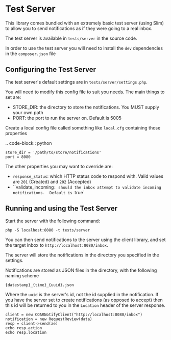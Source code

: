 Test Server
===========

This library comes bundled with an extremely basic test server (using Slim) to allow you to send notifications as if they
were going to a real inbox.

The test server is available in ``tests/server`` in the source code.

In order to use the test server you will need to install the ``dev`` dependencies in the ``composer.json`` file

Configuring the Test Server
---------------------------

The test server's default settings are in ``tests/server/settings.php``.

You will need to modify this config file to suit you needs.  The main things to set are:

* STORE_DIR: the directory to store the notifications.  You MUST supply your own path
* PORT: the port to run the server on.  Default is 5005

Create a local config file called something like ``local.cfg`` containing those properties

.. code-block:: python

    store_dir = '/path/to/store/notifications'
    port = 8080

The other properties you may want to override are:

* ``response_status``: which HTTP status code to respond with.  Valid values are `201` (Created) and `202` (Accepted)
* ``validate_incoming`: should the inbox attempt to validate incoming notifications.  Default is `true`


Running and using the Test Server
---------------------------------

Start the server with the following command:

```
php -S localhost:8080 -t tests/server
```

You can then send notifications to the server using the client library, and set the target inbox
to ``http://localhost:8080/inbox``.

The server will store the notifications in the directory you specified in the settings.

Notifications are stored as JSON files in the directory, with the following naming scheme

``{datestamp}_{time}_{uuid}.json``

Where the ``uuid`` is the server's id, not the id supplied in the notification.  If you have the server set to
create notifications (as opposed to accept) then this id will be returned to you in the ``Location`` header of
the server response.


```
client = new COARNotifyClient("http://localhost:8080/inbox")
notification = new RequestReview(data)
resp = client->send(ae)
echo resp.action
echo resp.location
```
